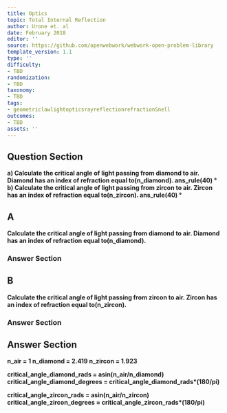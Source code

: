 ```yaml
---
title: Optics
topic: Total Internal Reflection
author: Urone et. al
date: February 2018
editor: ''
source: https://github.com/openwebwork/webwork-open-problem-library
template_version: 1.1
type: ''
difficulty:
- TBD
randomization:
- TBD
taxonomy:
- TBD
tags:
- geometriclawlightopticsrayreflectionrefractionSnell
outcomes:
- TBD
assets: ''
---
```


## Question Section 

<b>
a) Calculate the critical angle of light passing from diamond to air. Diamond has an index of refraction equal to(n_diamond).
ans_rule(40) &#176;
b) Calculate the critical angle of light passing from zircon to air. Zircon has an index of refraction equal to(n_zircon).
ans_rule(40) &#176;

## A
Calculate the critical angle of light passing from diamond to air. Diamond has an index of refraction equal to(n_diamond).
### Answer Section
## B
Calculate the critical angle of light passing from zircon to air. Zircon has an index of refraction equal to(n_zircon).
### Answer Section


## Answer Section

n_air = 1
n_diamond = 2.419
n_zircon = 1.923

critical_angle_diamond_rads = asin(n_air/n_diamond)
critical_angle_diamond_degrees = critical_angle_diamond_rads*(180/pi)

critical_angle_zircon_rads = asin(n_air/n_zircon)
critical_angle_zircon_degrees = critical_angle_zircon_rads*(180/pi)
